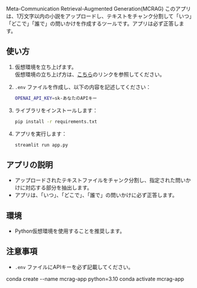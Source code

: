 Meta-Communication Retrieval-Augmented Generation(MCRAG)
このアプリは、1万文字以内の小説をアップロードし、テキストをチャンク分割して「いつ」「どこで」「誰で」の問いかけを作成するツールです。アプリは必ず正答します。

## 使い方

1. 仮想環境を立ち上げます。  
    仮想環境の立ち上げ方は、[こちら](https://note.com/flymywife/n/nee41ac642e2f)のリンクを参照してください。

2. `.env` ファイルを作成し、以下の内容を記述してください：  

    ```bash
    OPENAI_API_KEY=sk-あなたのAPIキー
    ```

3. ライブラリをインストールします：  

    ```bash
    pip install -r requirements.txt
    ```

4. アプリを実行します：  

    ```bash
    streamlit run app.py
    ```

## アプリの説明

- アップロードされたテキストファイルをチャンク分割し、指定された問いかけに対応する部分を抽出します。  
- アプリは、「いつ」、「どこで」、「誰で」の問いかけに必ず正答します。

## 環境

- Python仮想環境を使用することを推奨します。

## 注意事項

- `.env` ファイルにAPIキーを必ず記載してください。



conda create --name mcrag-app python=3.10
conda activate mcrag-app



